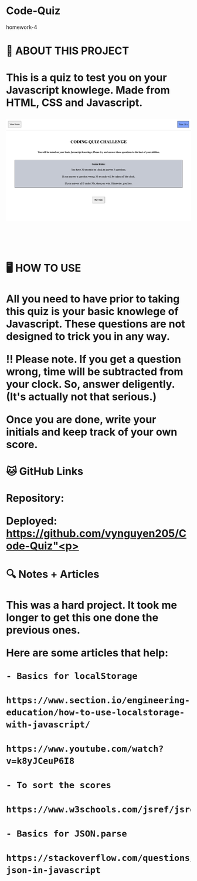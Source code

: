 # Code-Quiz
homework-4

<h1>🦾 ABOUT THIS PROJECT<h1>

This is a quiz to test you on your Javascript knowlege. Made from HTML, CSS and Javascript.

<p><img src="./Images/homepage-preview.png"></p>

 <h1>🖥 HOW TO USE<h1>

<p>All you need to have prior to taking this quiz is your basic knowlege of Javascript. These questions are not designed to trick you in any way. 

‼️ Please note. If you get a question wrong, time will be subtracted from your clock. So, answer deligently. (It's actually not that serious.)

Once you are done, write your initials and keep track of your own score. <p>

<h1>🐱 GitHub Links<h1>

<p> Repository: 

Deployed: https://github.com/vynguyen205/Code-Quiz"<p>

<h1>🔍 Notes + Articles<h1>

<p>This was a hard project. It took me longer to get this one done the previous ones. 

Here are some articles that help:

    - Basics for localStorage
    
    https://www.section.io/engineering-education/how-to-use-localstorage-with-javascript/

    https://www.youtube.com/watch?v=k8yJCeuP6I8

    - To sort the scores 

    https://www.w3schools.com/jsref/jsref_sort.asp

    - Basics for JSON.parse

    https://stackoverflow.com/questions/4935632/parse-json-in-javascript

<p>